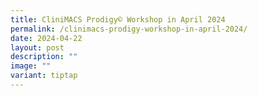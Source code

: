 ```yaml
---
title: CliniMACS Prodigy© Workshop in April 2024
permalink: /clinimacs-prodigy-workshop-in-april-2024/
date: 2024-04-22
layout: post
description: ""
image: ""
variant: tiptap
---
```

